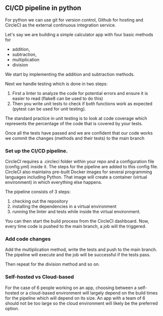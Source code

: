 ## CI/CD pipeline in python

For python we can use git for version control, Github for hosting and CircleCI as the external continuous integration service.

Let's say we are building a simple calculator app with four basic methods for

- addition,
- subtraction,
- multiplication
- division

We start by implementing the addition and subtraction methods.

Next we handle testing which is done in two steps:

1. First a linter to analyze the code for potential errors and ensure it is easier to read (flake8 can be used to do this)
2. Then you write unit tests to check if both functions work as expected (pytest can be used for unit testing).

The standard practice in unit testing is to look at code coverage which represents the percentage of the code that is covered by your tests.

Once all the tests have passed and we are confident that our code works we commit the changes (methods and their tests) to the main branch

### Set up the CI/CD pipeline.

CircleCI requires a .circleci folder within your repo and a configuration file (config.yml) inside it. The steps for the pipeline are added to this config file. CircleCI also maintains pre-built Docker images for several programming languages including Python. That image will create a container (virtual environment) in which everything else happens.

The pipeline consists of 3 steps:

1. checking out the repository
2. installing the dependencies in a virtual environment
3. running the linter and tests while inside the virtual environment.

You can then start the build process from the CircleCI dashboard. Now, every time code is pushed to the main branch, a job will the triggered.

### Add code changes

Add the multiplication method, write the tests and push to the main branch. The pipeline will execute and the job will be successful if the tests pass.

Then repeat for the division method and so on.

### Self-hosted vs Cloud-based

For the case of 6 people working on an app, choosing between a self-hosted or a cloud-based environment will largely depend on the build times for the pipeline which will depend on its size. An app with a team of 6 should not be too large so the cloud environment will likely be the preferred option.

